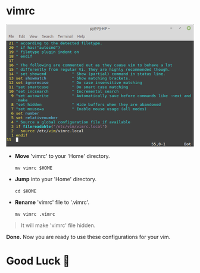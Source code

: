 # vimrc 

![vimrc.png](https://github.com/dru18/dotfiles/blob/master/vim/screenshots/vimrc.png)

- **Move** 'vimrc' to your 'Home' directory.

  `mv vimrc $HOME`

- **Jump** into your 'Home' directory.

  `cd $HOME`
  
- **Rename** 'vimrc' file to '.vimrc'.

  `mv vimrc .vimrc`

> It will make 'vimrc' file hidden.

**Done.** Now you are ready to use these configurations for your vim.

# Good Luck :penguin:
